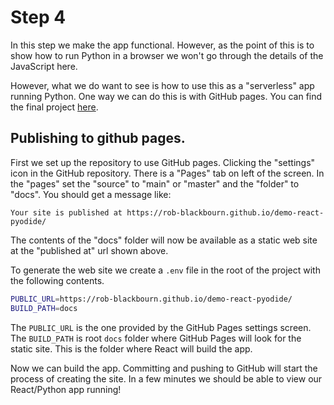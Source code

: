 # Step 4

In this step we make the app functional. However, as
the point of this is to show how to run Python in a browser
we won't go through the details of the JavaScript here.

However, what we do want to see is how to use this as a "serverless"
app running Python. One way we can do this is with GitHub pages. You
can find the final project [here](https://github.com/rob-blackbourn/demo-react-pyodide).

## Publishing to github pages.

First we set up the repository to use GitHub pages. Clicking the
"settings" icon in the GitHub repository. There is a "Pages" tab on
left of the screen. In the "pages" set the "source" to "main" or
"master" and the "folder" to "docs". You should get a message like:

    Your site is published at https://rob-blackbourn.github.io/demo-react-pyodide/

The contents of the "docs" folder will now be available as a static
web site at the "published at" url shown above.

To generate the web site we create a `.env` file in the root of
the project with the following contents.

```bash
PUBLIC_URL=https://rob-blackbourn.github.io/demo-react-pyodide/
BUILD_PATH=docs
```

The `PUBLIC_URL` is the one provided by the GitHub Pages settings
screen. The `BUILD_PATH` is root `docs` folder where GitHub Pages will
look for the static site. This is the folder where React will build
the app.

Now we can build the app. Committing and pushing to GitHub will start
the process of creating the site. In a few minutes we should be able
to view our React/Python app running!
